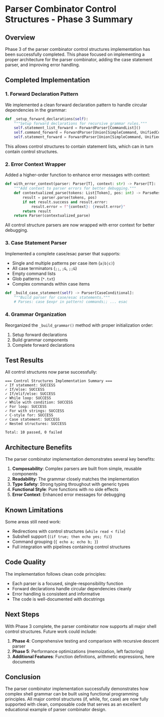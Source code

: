 # Parser Combinator Control Structures - Phase 3 Summary

## Overview

Phase 3 of the parser combinator control structures implementation has been successfully completed. This phase focused on implementing a proper architecture for the parser combinator, adding the case statement parser, and improving error handling.

## Completed Implementation

### 1. Forward Declaration Pattern

We implemented a clean forward declaration pattern to handle circular dependencies in the grammar:

```python
def _setup_forward_declarations(self):
    """Setup forward declarations for recursive grammar rules."""
    self.statement_list_forward = ForwardParser[CommandList]()
    self.command_forward = ForwardParser[Union[SimpleCommand, UnifiedControlStructure]]()
    self.statement_forward = ForwardParser[Union[SimpleCommand, UnifiedControlStructure]]()
```

This allows control structures to contain statement lists, which can in turn contain control structures.

### 2. Error Context Wrapper

Added a higher-order function to enhance error messages with context:

```python
def with_error_context(parser: Parser[T], context: str) -> Parser[T]:
    """Add context to parser errors for better debugging."""
    def contextualized_parse(tokens: List[Token], pos: int) -> ParseResult[T]:
        result = parser.parse(tokens, pos)
        if not result.success and result.error:
            result.error = f"{context}: {result.error}"
        return result
    return Parser(contextualized_parse)
```

All control structure parsers are now wrapped with error context for better debugging.

### 3. Case Statement Parser

Implemented a complete case/esac parser that supports:
- Single and multiple patterns per case item (`a|b|c)`)
- All case terminators (`;;`, `;&`, `;;&`)
- Empty command lists
- Glob patterns (`*.txt`)
- Complex commands within case items

```python
def _build_case_statement(self) -> Parser[CaseConditional]:
    """Build parser for case/esac statements."""
    # Parses: case $expr in pattern) commands;; ... esac
```

### 4. Grammar Organization

Reorganized the `_build_grammar()` method with proper initialization order:
1. Setup forward declarations
2. Build grammar components
3. Complete forward declarations

## Test Results

All control structures now parse successfully:

```
=== Control Structures Implementation Summary ===
✓ If statement: SUCCESS
✓ If/else: SUCCESS
✓ If/elif/else: SUCCESS
✓ While loop: SUCCESS
✓ While with condition: SUCCESS
✓ For loop: SUCCESS
✓ For with strings: SUCCESS
✓ C-style for: SUCCESS
✓ Case statement: SUCCESS
✓ Nested structures: SUCCESS

Total: 10 passed, 0 failed
```

## Architecture Benefits

The parser combinator implementation demonstrates several key benefits:

1. **Composability**: Complex parsers are built from simple, reusable components
2. **Readability**: The grammar closely matches the implementation
3. **Type Safety**: Strong typing throughout with generic types
4. **Functional Style**: Pure functions with no side effects
5. **Error Context**: Enhanced error messages for debugging

## Known Limitations

Some areas still need work:
- Redirections with control structures (`while read < file`)
- Subshell support (`(if true; then echo yes; fi)`)
- Command grouping (`{ echo a; echo b; }`)
- Full integration with pipelines containing control structures

## Code Quality

The implementation follows clean code principles:
- Each parser is a focused, single-responsibility function
- Forward declarations handle circular dependencies cleanly
- Error handling is consistent and informative
- The code is well-documented with docstrings

## Next Steps

With Phase 3 complete, the parser combinator now supports all major shell control structures. Future work could include:

1. **Phase 4**: Comprehensive testing and comparison with recursive descent parser
2. **Phase 5**: Performance optimizations (memoization, left factoring)
3. **Additional Features**: Function definitions, arithmetic expressions, here documents

## Conclusion

The parser combinator implementation successfully demonstrates how complex shell grammar can be built using functional programming principles. All major control structures (if, while, for, case) are now fully supported with clean, composable code that serves as an excellent educational example of parser combinator design.